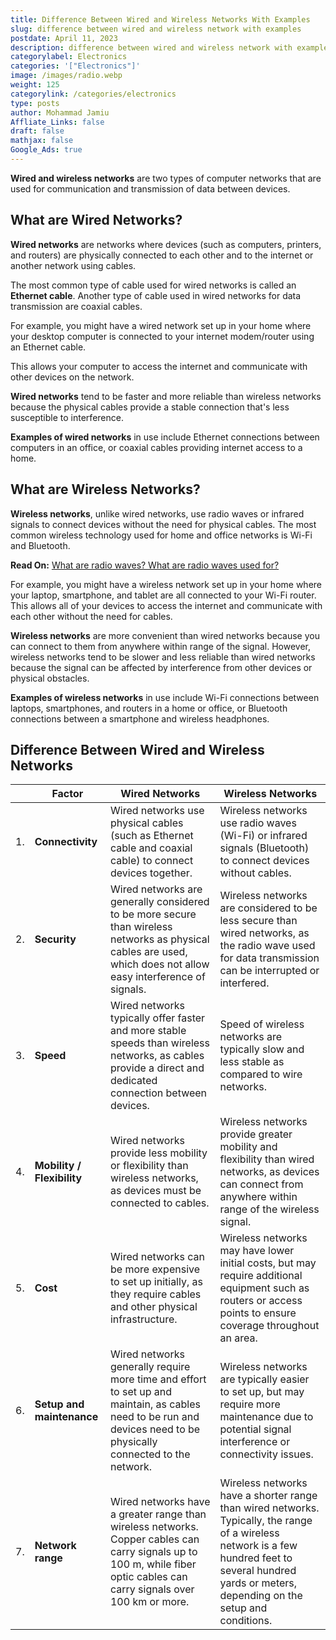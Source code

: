 ```yaml
---
title: Difference Between Wired and Wireless Networks With Examples
slug: difference between wired and wireless network with examples
postdate: April 11, 2023
description: difference between wired and wireless network with examples
categorylabel: Electronics
categories: '["Electronics"]'
image: /images/radio.webp
weight: 125
categorylink: /categories/electronics
type: posts
author: Mohammad Jamiu
Affliate_Links: false
draft: false
mathjax: false
Google_Ads: true
---
```


**Wired and wireless networks** are two types of computer networks that are used for communication and transmission of data between devices.

## What are Wired Networks?

**Wired networks** are networks where devices (such as computers, printers, and routers) are physically connected to each other and to the internet or another network using cables.

The most common type of cable used for wired networks is called an **Ethernet cable**. Another type of cable used in wired networks for data transmission are coaxial cables.

For example, you might have a wired network set up in your home where your desktop computer is connected to your internet modem/router using an Ethernet cable.

This allows your computer to access the internet and communicate with other devices on the network.

**Wired networks** tend to be faster and more reliable than wireless networks because the physical cables provide a stable connection that's less susceptible to interference.

**Examples of wired networks** in use include Ethernet connections between computers in an office, or coaxial cables providing internet access to a home.

## What are Wireless Networks?

**Wireless networks**, unlike wired networks, use radio waves or infrared signals to connect devices without the need for physical cables. The most common wireless technology used for home and office networks is Wi-Fi and Bluetooth.

**Read On:** [What are radio waves? What are radio waves used for?](/electronics/what-are-radio-waves-and-what-are-they-used-for/)

For example, you might have a wireless network set up in your home where your laptop, smartphone, and tablet are all connected to your Wi-Fi router. This allows all of your devices to access the internet and communicate with each other without the need for cables.

**Wireless networks** are more convenient than wired networks because you can connect to them from anywhere within range of the signal. However, wireless networks tend to be slower and less reliable than wired networks because the signal can be affected by interference from other devices or physical obstacles.

**Examples of wireless networks** in use include Wi-Fi connections between laptops, smartphones, and routers in a home or office, or Bluetooth connections between a smartphone and wireless headphones.

## Difference Between Wired and Wireless Networks

|     | Factor                     | Wired Networks                                                                                                                                                           | Wireless Networks                                                                                                                                                                                       |
| --- | -------------------------- | ------------------------------------------------------------------------------------------------------------------------------------------------------------------------ | ------------------------------------------------------------------------------------------------------------------------------------------------------------------------------------------------------- |
| 1.  | **Connectivity**           | Wired networks use physical cables (such as Ethernet cable and coaxial cable) to connect devices together.                                                               | Wireless networks use radio waves (Wi-Fi) or infrared signals (Bluetooth) to connect devices without cables.                                                                                            |
| 2.  | **Security**               | Wired networks are generally considered to be more secure than wireless networks as physical cables are used, which does not allow easy interference of signals.         | Wireless networks are considered to be less secure than wired networks, as the radio wave used for data transmission can be interrupted or interfered.                                                  |
| 3.  | **Speed**                  | Wired networks typically offer faster and more stable speeds than wireless networks, as cables provide a direct and dedicated connection between devices.                | Speed of wireless networks are typically slow and less stable as compared to wire networks.                                                                                                             |
| 4.  | **Mobility / Flexibility** | Wired networks provide less mobility or flexibility than wireless networks, as devices must be connected to cables.                                                      | Wireless networks provide greater mobility and flexibility than wired networks, as devices can connect from anywhere within range of the wireless signal.                                               |
| 5.  | **Cost**                   | Wired networks can be more expensive to set up initially, as they require cables and other physical infrastructure.                                                      | Wireless networks may have lower initial costs, but may require additional equipment such as routers or access points to ensure coverage throughout an area.                                            |
| 6.  | **Setup and maintenance**  | Wired networks generally require more time and effort to set up and maintain, as cables need to be run and devices need to be physically connected to the network.       | Wireless networks are typically easier to set up, but may require more maintenance due to potential signal interference or connectivity issues.                                                         |
| 7.  | **Network range**          | Wired networks have a greater range than wireless networks. Copper cables can carry signals up to 100 m, while fiber optic cables can carry signals over 100 km or more. | Wireless networks have a shorter range than wired networks. Typically, the range of a wireless network is a few hundred feet to several hundred yards or meters, depending on the setup and conditions. |
